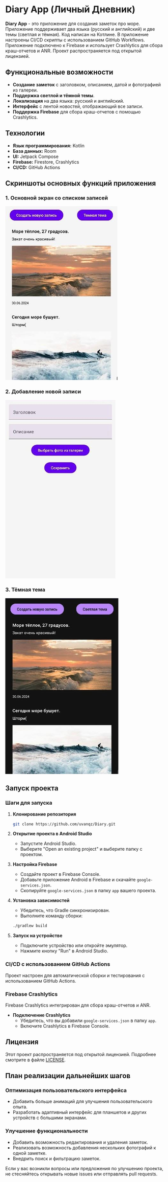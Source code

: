 # Diary App (Личный Дневник)

**Diary App** - это приложение для создания заметок про море. Приложение поддерживает два языка (русский и английский) и две темы (светлая и тёмная). Код написан на Котлине. В приложение настроены CI/CD скрипты с использованием GitHub Workflows. Приложение подключено к Firebase и использует Crashlytics для сбора краш-отчетов и ANR. Проект распространяется под открытой лицензией.

## Функциональные возможности

- **Создание заметок** с заголовком, описанием, датой и фотографией из галереи.
- **Поддержка светлой и тёмной темы**.
- **Локализация** на два языка: русский и английский.
- **Интерфейс** с лентой новостей, отображающий все записи.
- **Поддержка Firebase** для сбора краш-отчетов с помощью Crashlytics.

## Технологии

- **Язык программирования:** Kotlin
- **База данных:** Room
- **UI:** Jetpack Compose
- **Firebase:** Firestore, Crashlytics
- **CI/CD:** GitHub Actions

## Скриншоты основных функций приложения

### 1. Основной экран со списком записей
![Скриншот 1](images/screenshot1.png)

### 2. Добавление новой записи
![Скриншот 2](images/screenshot2.png)

### 3. Тёмная тема
![Скриншот 3](images/screenshot3.png)


## Запуск проекта

### Шаги для запуска

1. **Клонирование репозитория**

    ```bash
    git clone https://github.com/uvanqz/Diary.git
    ```

2. **Открытие проекта в Android Studio**

    - Запустите Android Studio.
    - Выберите "Open an existing project" и выберите папку с проектом.

3. **Настройка Firebase**

    - Создайте проект в Firebase Console.
    - Добавьте приложение Android в Firebase и скачайте `google-services.json`.
    - Скопируйте `google-services.json` в папку `app` вашего проекта.

4. **Установка зависимостей**

    - Убедитесь, что Gradle синхронизирован.
    - Выполните команду сборки:

    ```bash
    ./gradlew build
    ```

5. **Запуск на устройстве**

    - Подключите устройство или откройте эмулятор.
    - Нажмите кнопку "Run" в Android Studio.

### CI/CD с использованием GitHub Actions

Проект настроен для автоматической сборки и тестирования с использованием GitHub Actions.

### Firebase Crashlytics

Firebase Crashlytics интегрирован для сбора краш-отчетов и ANR.

- **Подключение Crashlytics**
    - Убедитесь, что вы добавили `google-services.json` в папку `app`.
    - Включите Crashlytics в Firebase Console.

## Лицензия

Этот проект распространяется под открытой лицензией. Подробнее смотрите в файле [LICENSE](LICENSE).

## План реализации дальнейших шагов

### Оптимизация пользовательского интерфейса

- Добавить больше анимаций для улучшения пользовательского опыта.
- Разработать адаптивный интерфейс для планшетов и других устройств с большими экранами.

### Улучшение функциональности

- Добавить возможность редактирования и удаления заметок.
- Реализовать возможность добавления нескольких фотографий к одной заметке.
- Внедрить поиск и фильтрацию заметок.

Если у вас возникли вопросы или предложения по улучшению проекта, не стесняйтесь открывать новые issues или отправлять pull requests.
